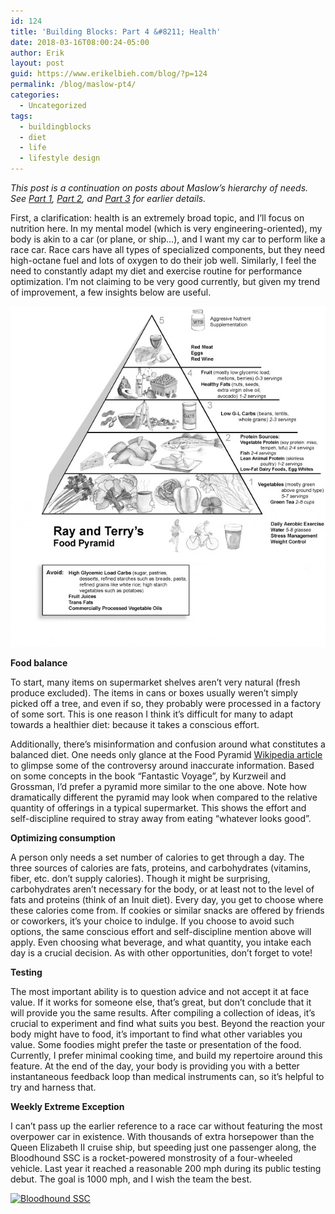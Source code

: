```yaml
---
id: 124
title: 'Building Blocks: Part 4 &#8211; Health'
date: 2018-03-16T08:00:24-05:00
author: Erik
layout: post
guid: https://www.erikelbieh.com/blog/?p=124
permalink: /blog/maslow-pt4/
categories:
  - Uncategorized
tags:
  - buildingblocks
  - diet
  - life
  - lifestyle design
---
```

_This post is a continuation on posts about Maslow’s hierarchy of needs. See [Part 1](https://www.erikelbieh.com/blog/maslow-pt1/), [Part 2](https://www.erikelbieh.com/blog/maslow-pt2/), and [Part 3](https://www.erikelbieh.com/blog/maslow-pt3/) for earlier details._

First, a clarification: health is an extremely broad topic, and I’ll focus on nutrition here. In my mental model (which is very engineering-oriented), my body is akin to a car (or plane, or ship&#8230;), and I want my car to perform like a race car. Race cars have all types of specialized components, but they need high-octane fuel and lots of oxygen to do their job well. Similarly, I feel the need to constantly adapt my diet and exercise routine for performance optimization. I’m not claiming to be very good currently, but given my trend of improvement, a few insights below are useful.

![Alternative food pyramid](../../images/2018/03/Pyramid.jpg)


**Food balance**

To start, many items on supermarket shelves aren’t very natural (fresh produce excluded). The items in cans or boxes usually weren’t simply picked off a tree, and even if so, they probably were processed in a factory of some sort. This is one reason I think it’s difficult for many to adapt towards a healthier diet: because it takes a conscious effort.

Additionally, there’s misinformation and confusion around what constitutes a balanced diet. One needs only glance at the Food Pyramid [Wikipedia article](https://en.wikipedia.org/wiki/Food_pyramid_(nutrition)#Controversy) to glimpse some of the controversy around inaccurate information. Based on some concepts in the book “Fantastic Voyage”, by Kurzweil and Grossman, I’d prefer a pyramid more similar to the one above. Note how dramatically different the pyramid may look when compared to the relative quantity of offerings in a typical supermarket. This shows the effort and self-discipline required to stray away from eating “whatever looks good”.

**Optimizing consumption**

A person only needs a set number of calories to get through a day. The three sources of calories are fats, proteins, and carbohydrates (vitamins, fiber, etc. don’t supply calories). Though it might be surprising, carbohydrates aren’t necessary for the body, or at least not to the level of fats and proteins (think of an Inuit diet). Every day, you get to choose where these calories come from. If cookies or similar snacks are offered by friends or coworkers, it’s your choice to indulge. If you choose to avoid such options, the same conscious effort and self-discipline mention above will apply. Even choosing what beverage, and what quantity, you intake each day is a crucial decision. As with other opportunities, don’t forget to vote!

**Testing**

The most important ability is to question advice and not accept it at face value. If it works for someone else, that’s great, but don’t conclude that it will provide you the same results. After compiling a collection of ideas, it’s crucial to experiment and find what suits you best. Beyond the reaction your body might have to food, it’s important to find what other variables you value. Some foodies might prefer the taste or presentation of the food. Currently, I prefer minimal cooking time, and build my repertoire around this feature. At the end of the day, your body is providing you with a better instantaneous feedback loop than medical instruments can, so it’s helpful to try and harness that.

**Weekly Extreme Exception**

I can’t pass up the earlier reference to a race car without featuring the most overpower car in existence. With thousands of extra horsepower than the Queen Elizabeth II cruise ship, but speeding just one passenger along, the Bloodhound SSC is a rocket-powered monstrosity of a four-wheeled vehicle. Last year it reached a reasonable 200 mph during its public testing debut. The goal is 1000 mph, and I wish the team the best.

[![Bloodhound SSC](http://img.youtube.com/vi/Mylca_onT_I/0.jpg)](http://www.youtube.com/watch?v=Mylca_onT_I "World’s Fastest Car – 1,000mph Bloodhound SSC – First Public Runs")
